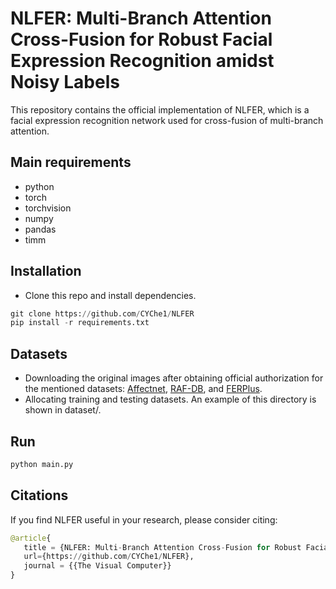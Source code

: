 # NLFER: Multi-Branch Attention Cross-Fusion for Robust Facial Expression Recognition amidst Noisy Labels
This repository contains the official implementation of NLFER, which is a facial expression recognition network used for cross-fusion of multi-branch attention.
## Main requirements
* python
* torch
* torchvision
* numpy
* pandas
* timm
## Installation
* Clone this repo and install dependencies.
```python  
git clone https://github.com/CYChe1/NLFER
pip install -r requirements.txt  
```
## Datasets
* Downloading the original images after obtaining official authorization for the mentioned datasets: [Affectnet](https://paperswithcode.com/dataset/affectnet), [RAF-DB](https://paperswithcode.com/dataset/raf-db), and [FERPlus](https://github.com/microsoft/FERPlus).
* Allocating training and testing datasets. An example of this directory is shown in dataset/.
## Run
```python  
python main.py  
```
## Citations
If you find NLFER useful in your research, please consider citing:
```python  
@article{
   title = {NLFER: Multi-Branch Attention Cross-Fusion for Robust Facial Expression Recognition amidst Noisy Labels},
   url={https://github.com/CYChe1/NLFER},
   journal = {{The Visual Computer}}
}
```
